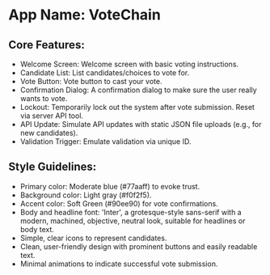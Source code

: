 # **App Name**: VoteChain

## Core Features:

- Welcome Screen: Welcome screen with basic voting instructions.
- Candidate List: List candidates/choices to vote for.
- Vote Button: Vote button to cast your vote.
- Confirmation Dialog: A confirmation dialog to make sure the user really wants to vote.
- Lockout: Temporarily lock out the system after vote submission. Reset via server API tool.
- API Update: Simulate API updates with static JSON file uploads (e.g., for new candidates).
- Validation Trigger: Emulate validation via unique ID.

## Style Guidelines:

- Primary color: Moderate blue (#77aaff) to evoke trust.
- Background color: Light gray (#f0f2f5).
- Accent color: Soft Green (#90ee90) for vote confirmations.
- Body and headline font: 'Inter', a grotesque-style sans-serif with a modern, machined, objective, neutral look, suitable for headlines or body text.
- Simple, clear icons to represent candidates.
- Clean, user-friendly design with prominent buttons and easily readable text.
- Minimal animations to indicate successful vote submission.